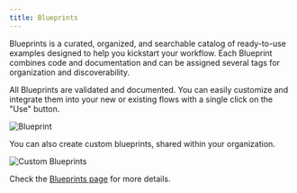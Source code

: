 ```yaml
---
title: Blueprints
---
```


Blueprints is a curated, organized, and searchable catalog of ready-to-use examples designed to help you kickstart your workflow. Each Blueprint combines code and documentation and can be assigned several tags for organization and discoverability.

All Blueprints are validated and documented. You can easily customize and integrate them into your new or existing flows with a single click on the "Use" button.

![Blueprint](/docs/user-interface-guide/blueprints.png)

You can also create custom blueprints, shared within your organization.

![Custom Blueprints](/docs/user-interface-guide/custom-blueprints.png)

Check the [Blueprints page](../03.concepts/blueprints.md) for more details.

